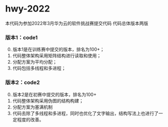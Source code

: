 # hwy-2022

本代码为参加2022年3月华为云的软件挑战赛提交代码
代码总体版本两版

### 版本1：code1

0. 版本1是在训练赛中提交的版本，排名为100+；
1. 代码整体架构采用矩阵结构进行读取和使用；
2. 分配方案为平均分配；
3. 代码包括多线程和多进程；

### 版本2：code2

0. 版本2是在初赛中提交的版本，排名为100+
1. 代码整体架构采用伪图的结构构建；
2. 分配方案为塞满机制
3. 代码去除了多线程和多进程，同时也优化了文字输出，结构写法上也进行了一定程度的改善。
